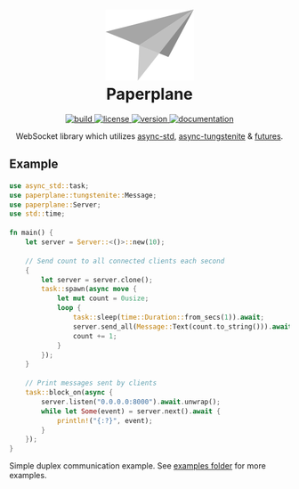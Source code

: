 <div align="center">
    <h1>
        <img alt="logo" src="./logo/logo.svg" />
        <br />
        Paperplane
    </h1>
    <a href="https://gitlab.com/rasmusmerzin/paperplane/-/commits/master">
        <img alt="build" src="https://img.shields.io/gitlab/pipeline/rasmusmerzin/paperplane/master" />
    </a>
    <a href="https://crates.io/crates/paperplane">
        <img alt="license" src="https://img.shields.io/crates/l/paperplane" />
    </a>
    <a href="https://crates.io/crates/paperplane">
        <img alt="version" src="https://img.shields.io/crates/v/paperplane" />
    </a>
    <a href="https://docs.rs/paperplane">
        <img alt="documentation" src="https://img.shields.io/badge/docs.rs-paperplane-blue"/>
    </a>
    <p>
        WebSocket library which utilizes
        <a href="https://crates.io/crates/async-std">async-std</a>,
        <a href="https://crates.io/crates/async-tungstenite">async-tungstenite</a> &
        <a href="https://crates.io/crates/futures">futures</a>.
        <br />
    </p>
</div>

## Example

```rust
use async_std::task;
use paperplane::tungstenite::Message;
use paperplane::Server;
use std::time;

fn main() {
    let server = Server::<()>::new(10);

    // Send count to all connected clients each second
    {
        let server = server.clone();
        task::spawn(async move {
            let mut count = 0usize;
            loop {
                task::sleep(time::Duration::from_secs(1)).await;
                server.send_all(Message::Text(count.to_string())).await.ok();
                count += 1;
            }
        });
    }

    // Print messages sent by clients
    task::block_on(async {
        server.listen("0.0.0.0:8000").await.unwrap();
        while let Some(event) = server.next().await {
            println!("{:?}", event);
        }
    });
}
```

Simple duplex communication example.
See [examples folder](./examples) for more examples.
